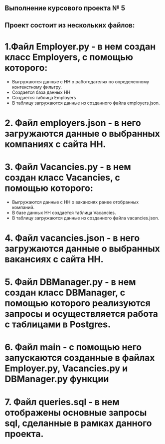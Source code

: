 ## Выполнение курсового проекта № 5

## Проект состоит из нескольких файлов:
# 1.Файл Employer.py - в нем создан класс Employers, с помощью которого:
- Выгружаются данные с HH о работодателях по определенному контекстному фильтру. 
- Создается база данных HH
- Создается таблица Employers 
- В таблицу загружаются данные из созданного файла employers.json.

# 2. Файл employers.json - в него загружаются данные о выбранных компаниях с сайта HH.

# 3. Файл Vacancies.py - в нем создан класс Vacancies, с помощью которого:
- Выгружаются данные с HH о вакансиях ранее отобранных компаний. 
- В базе данных HH cоздается таблица Vacancies.
- В таблицу загружаются данные из созданного файла vacancies.json.

# 4. Файл vacancies.json - в него загружаются данные о выбранных вакансиях с сайта HH.

# 5. Файл DBManager.py - в нем создан класс DBManager, с помощью которого реализуются запросы и осуществляется работа с таблицами в Postgres.

# 6. Файл main - c помощью него запускаются созданные в файлах Employer.py, Vacancies.py и DBManager.py функции

# 7. Файл queries.sql - в нем отображены основные запросы sql, сделанные в рамках данного проекта.